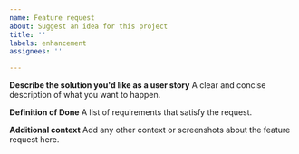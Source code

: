 ```yaml
---
name: Feature request
about: Suggest an idea for this project
title: ''
labels: enhancement
assignees: ''

---
```


**Describe the solution you'd like as a user story**
A clear and concise description of what you want to happen.

**Definition of Done**
A list of requirements that satisfy the request.

**Additional context**
Add any other context or screenshots about the feature request here.

